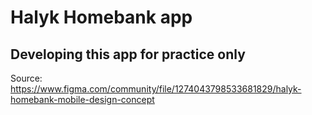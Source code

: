 # Halyk Homebank app 
## Developing this app for practice only

Source: https://www.figma.com/community/file/1274043798533681829/halyk-homebank-mobile-design-concept
